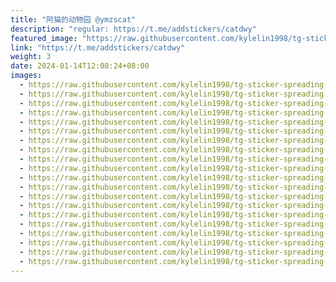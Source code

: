 ```yaml
---
title: "阿猫的动物园 @ymzscat"
description: "regular: https://t.me/addstickers/catdwy"
featured_image: "https://raw.githubusercontent.com/kylelin1998/tg-sticker-spreading-worldwide-images/main/img/0262186c-6c09-49d7-bd6d-fc72ba1f07a4.jpg"
link: "https://t.me/addstickers/catdwy"
weight: 3
date: 2024-01-14T12:08:24+08:00
images:
  - https://raw.githubusercontent.com/kylelin1998/tg-sticker-spreading-worldwide-images/main/img/0262186c-6c09-49d7-bd6d-fc72ba1f07a4.jpg
  - https://raw.githubusercontent.com/kylelin1998/tg-sticker-spreading-worldwide-images/main/img/2d6fb5a7-fe13-42d8-93d9-d105d3847380.jpg
  - https://raw.githubusercontent.com/kylelin1998/tg-sticker-spreading-worldwide-images/main/img/670d45b4-5a29-4f2e-96b0-d1ed365581e4.jpg
  - https://raw.githubusercontent.com/kylelin1998/tg-sticker-spreading-worldwide-images/main/img/666bc7fa-067a-42a0-a150-dd3a7a60a79f.jpg
  - https://raw.githubusercontent.com/kylelin1998/tg-sticker-spreading-worldwide-images/main/img/2dba2a6b-3b13-42b7-ad40-8a7188736d55.jpg
  - https://raw.githubusercontent.com/kylelin1998/tg-sticker-spreading-worldwide-images/main/img/552eb310-2324-48b5-8b8d-fba629641f9d.jpg
  - https://raw.githubusercontent.com/kylelin1998/tg-sticker-spreading-worldwide-images/main/img/9932f85b-5b3a-47a4-a54f-db3194c82013.jpg
  - https://raw.githubusercontent.com/kylelin1998/tg-sticker-spreading-worldwide-images/main/img/59f8d4b2-2671-486c-ac3c-05a2228ac2ca.jpg
  - https://raw.githubusercontent.com/kylelin1998/tg-sticker-spreading-worldwide-images/main/img/7ad18140-dd8e-4830-b871-7affdede1870.jpg
  - https://raw.githubusercontent.com/kylelin1998/tg-sticker-spreading-worldwide-images/main/img/be69f57d-7bc8-4bde-a49c-c08ef298fd0f.jpg
  - https://raw.githubusercontent.com/kylelin1998/tg-sticker-spreading-worldwide-images/main/img/cbc63975-8895-4d18-b9de-29e301def048.jpg
  - https://raw.githubusercontent.com/kylelin1998/tg-sticker-spreading-worldwide-images/main/img/451c423c-bc3d-49fe-8780-de9c8f83dd79.jpg
  - https://raw.githubusercontent.com/kylelin1998/tg-sticker-spreading-worldwide-images/main/img/43c7b111-aad6-40e2-84c2-51b01b30ec5e.jpg
  - https://raw.githubusercontent.com/kylelin1998/tg-sticker-spreading-worldwide-images/main/img/748ddd13-733a-4011-b3d1-8df7ce29eedf.jpg
  - https://raw.githubusercontent.com/kylelin1998/tg-sticker-spreading-worldwide-images/main/img/80fa9085-c266-4133-87d6-d41ad6909c60.jpg
  - https://raw.githubusercontent.com/kylelin1998/tg-sticker-spreading-worldwide-images/main/img/c48af683-f9f6-4500-9037-79d31a4b0687.jpg
  - https://raw.githubusercontent.com/kylelin1998/tg-sticker-spreading-worldwide-images/main/img/005cf125-8f02-448e-8359-1fb742ae0c1b.jpg
  - https://raw.githubusercontent.com/kylelin1998/tg-sticker-spreading-worldwide-images/main/img/f8471f49-7323-4cfd-bb0d-7e834dc6904b.jpg
  - https://raw.githubusercontent.com/kylelin1998/tg-sticker-spreading-worldwide-images/main/img/a6843de6-91c0-4ce7-bb76-da5f2f2391e5.jpg
  - https://raw.githubusercontent.com/kylelin1998/tg-sticker-spreading-worldwide-images/main/img/c9919518-cdbc-4fa5-af32-93e2744a990c.jpg
---
```

